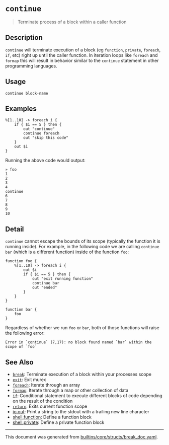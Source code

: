 # `continue`

> Terminate process of a block within a caller function

## Description

`continue` will terminate execution of a block (eg `function`, `private`,
`foreach`, `if`, etc) right up until the caller function. In iteration loops
like `foreach` and `formap` this will result in behavior similar to the
`continue` statement in other programming languages.

## Usage

```
continue block-name
```

## Examples

```
%[1..10] -> foreach i {
    if { $i == 5 } then {
        out "continue"
        continue foreach
        out "skip this code"
    }
    out $i
}
```

Running the above code would output:

```
» foo
1
2
3
4
continue
6
7
8
9
10
```

## Detail

`continue` cannot escape the bounds of its scope (typically the function it is
running inside). For example, in the following code we are calling `continue
bar` (which is a different function) inside of the function `foo`:

```
function foo {
    %[1..10] -> foreach i {
        out $i
        if { $i == 5 } then {
            out "exit running function"
            continue bar
            out "ended"
        }
    }
}

function bar {
    foo
}
```

Regardless of whether we run `foo` or `bar`, both of those functions will
raise the following error:

```
Error in `continue` (7,17): no block found named `bar` within the scope of `foo`
```

## See Also

* [`break`](../commands/break.md):
  Terminate execution of a block within your processes scope
* [`exit`](../commands/exit.md):
  Exit murex
* [`foreach`](../commands/foreach.md):
  Iterate through an array
* [`formap`](../commands/formap.md):
  Iterate through a map or other collection of data
* [`if`](../commands/if.md):
  Conditional statement to execute different blocks of code depending on the result of the condition
* [`return`](../commands/return.md):
  Exits current function scope
* [io.out](../commands/out.md):
  Print a string to the stdout with a trailing new line character
* [shell.function](../commands/function.md):
  Define a function block
* [shell.private](../commands/private.md):
  Define a private function block

<hr/>

This document was generated from [builtins/core/structs/break_doc.yaml](https://github.com/lmorg/murex/blob/master/builtins/core/structs/break_doc.yaml).